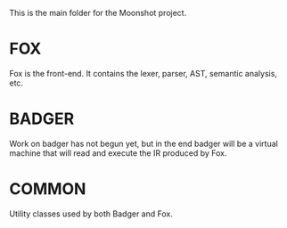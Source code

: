This is the main folder for the Moonshot project.

# FOX
Fox is the front-end. It contains the lexer, parser, AST, semantic analysis, etc.

# BADGER
Work on badger has not begun yet, but in the end badger will be a virtual machine that will read and execute the IR produced by Fox.

# COMMON
Utility classes used by both Badger and Fox.

